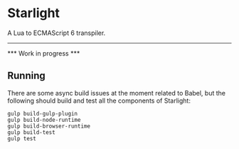 # Starlight
A Lua to ECMAScript 6 transpiler.

---

*** Work in progress ***

## Running
There are some async build issues at the moment related to Babel, but the following should build and test all the components of Starlight:
```
gulp build-gulp-plugin
gulp build-node-runtime
gulp build-browser-runtime
gulp build-test
gulp test
```

